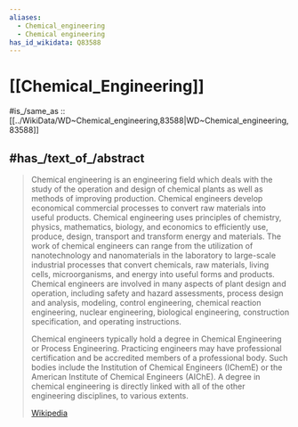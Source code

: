 ```yaml
---
aliases:
  - Chemical_engineering
  - Chemical engineering
has_id_wikidata: Q83588
---
```


# [[Chemical_Engineering]] 

#is_/same_as :: [[../WikiData/WD~Chemical_engineering,83588|WD~Chemical_engineering,83588]] 

## #has_/text_of_/abstract 

> Chemical engineering is an engineering field which deals with the study of the operation and design of chemical plants as well as methods of improving production. Chemical engineers develop economical commercial processes to convert raw materials into useful products. Chemical engineering uses principles of chemistry, physics, mathematics, biology, and economics to efficiently use, produce, design, transport and transform energy and materials. The work of chemical engineers can range from the utilization of nanotechnology and nanomaterials in the laboratory to large-scale industrial processes that convert chemicals, raw materials, living cells, microorganisms, and energy into useful forms and products. Chemical engineers are involved in many aspects of plant design and operation, including safety and hazard assessments, process design and analysis, modeling, control engineering, chemical reaction engineering, nuclear engineering, biological engineering,  construction specification, and operating instructions.
>
> Chemical engineers typically hold a degree in Chemical Engineering or Process Engineering. Practicing engineers may have professional certification and be accredited members of a professional body. Such bodies include the Institution of Chemical Engineers (IChemE) or the American Institute of Chemical Engineers (AIChE). A degree in chemical engineering is directly linked with all of the other engineering disciplines, to various extents.
>
> [Wikipedia](https://en.wikipedia.org/wiki/Chemical%20engineering) 

